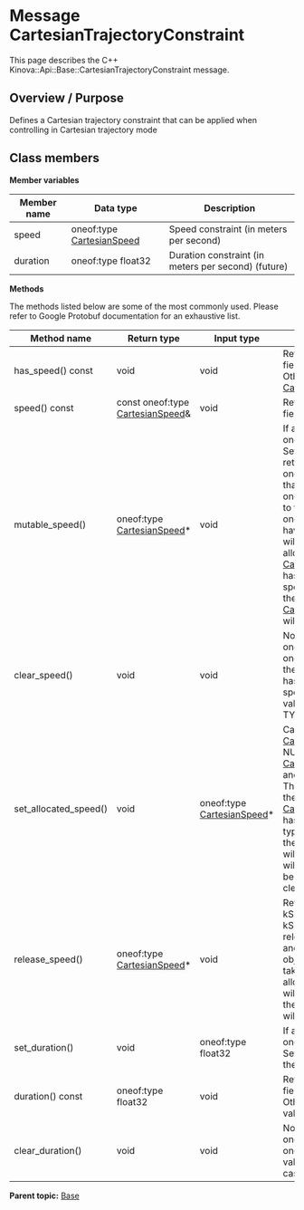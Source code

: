 # Message CartesianTrajectoryConstraint

This page describes the C++ Kinova::Api::Base::CartesianTrajectoryConstraint message.

## Overview / Purpose

Defines a Cartesian trajectory constraint that can be applied when controlling in Cartesian trajectory mode

## Class members

 **Member variables** 

|Member name|Data type|Description|
|-----------|---------|-----------|
|speed|oneof:type [CartesianSpeed](msg_Base_CartesianSpeed.md#)|Speed constraint \(in meters per second\)|
|duration|oneof:type float32|Duration constraint \(in meters per second\) \(future\)|

 **Methods** 

The methods listed below are some of the most commonly used. Please refer to Google Protobuf documentation for an exhaustive list.

|Method name|Return type|Input type|Description|
|-----------|-----------|----------|-----------|
|has\_speed\(\) const|void|void|Returns the current value of the field if oneof case is kSpeed. Otherwise, returns oneof:type [CartesianSpeed](msg_Base_CartesianSpeed.md#)::default\_instance\(\)|
|speed\(\) const|const oneof:type [CartesianSpeed](msg_Base_CartesianSpeed.md#)&|void|Returns the current value of the field if oneof case is kSpeed|
|mutable\_speed\(\)|oneof:type [CartesianSpeed](msg_Base_CartesianSpeed.md#)\*|void|If any other oneof field in the same oneof is set, calls clear\_type\(\). Sets the oneof case to kSpeed and returns a pointer to the mutable oneof:type [CartesianSpeed](msg_Base_CartesianSpeed.md#) object that stores the field's value. If the oneof case was not kSpeed prior to the call, then the returned oneof:type [CartesianSpeed](msg_Base_CartesianSpeed.md#) will have none of its fields set \(i.e. it will be identical to a newly-allocated oneof:type [CartesianSpeed](msg_Base_CartesianSpeed.md#)\). After calling this, has\_speed\(\) will return true, speed\(\) will return a reference to the same instance of oneof:type [CartesianSpeed](msg_Base_CartesianSpeed.md#) and type\_case\(\) will return kSpeed|
|clear\_speed\(\)|void|void|Nothing will be changed if the oneof case is not kSpeed. If the oneof case equals kSpeed, frees the field and clears the oneof case. has\_speed\(\) will return false, speed\(\) will return the default value and type\_case\(\) will return TYPE\_NOT\_SET.|
|set\_allocated\_speed\(\)|void|oneof:type [CartesianSpeed](msg_Base_CartesianSpeed.md#)\*|Calls clear\_type\(\). If the oneof:type [CartesianSpeed](msg_Base_CartesianSpeed.md#) pointer is not NULL: Sets the oneof:type [CartesianSpeed](msg_Base_CartesianSpeed.md#) object to the field and sets the oneof case to kSpeed. The message takes ownership of the allocated oneof:type [CartesianSpeed](msg_Base_CartesianSpeed.md#) object, has\_speed\(\) will return true and type\_case\(\) will return kSpeed. If the pointer is NULL, has\_speed\(\) will return false and type\_case\(\) will return TYPE\_NOT\_SET. \(The behavior is like calling clear\_type\(\)\)|
|release\_speed\(\)|oneof:type [CartesianSpeed](msg_Base_CartesianSpeed.md#)\*|void|Returns NULL if oneof case is not kSpeed. If the oneof case is kSpeed, clears the oneof case, releases the ownership of the field and returns the pointer of the type object. After calling this, caller takes the ownership of the allocated type object, has\_speed\(\) will return false, speed\(\) will return the default value and type\_case\(\) will return TYPE\_NOT\_SET.|
|set\_duration\(\)|void|oneof:type float32|If any other oneof field in the same oneof is set, calls clear\_type\(\). Sets the value of this field and sets the oneof case to kDuration.|
|duration\(\) const|oneof:type float32|void|Returns the current value of the field if oneof case is kDuration. Otherwise, returns the default value.|
|clear\_duration\(\)|void|void|Nothing will be changed if the oneof case is not kDuration. If the oneof case is kDuration, clears the value of the field and the oneof case|

**Parent topic:** [Base](../references/summary_Base.md)

